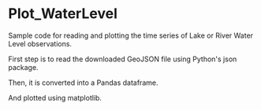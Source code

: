 # Plot_WaterLevel
Sample code for reading and plotting the time series of Lake or River Water Level
observations.

First step is to read the downloaded GeoJSON file using Python's json package.

Then, it is converted into a Pandas dataframe.

And plotted using matplotlib.

